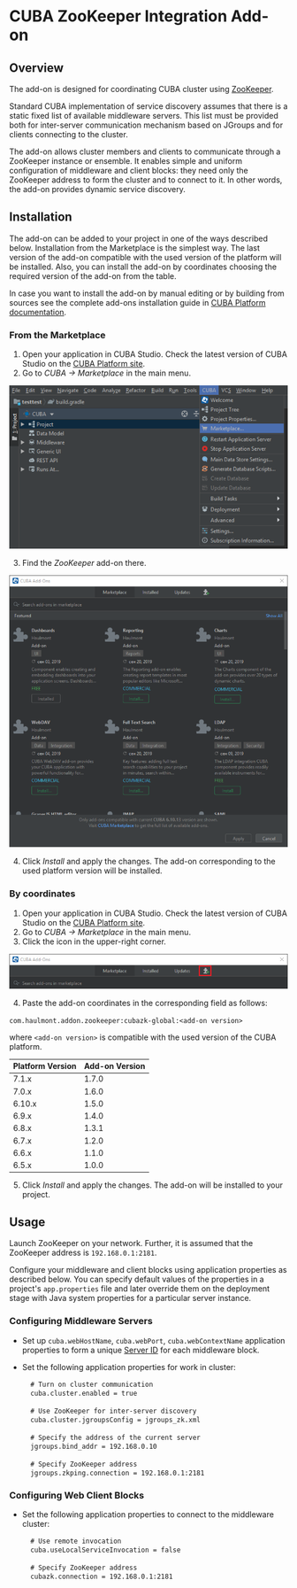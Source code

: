 # CUBA ZooKeeper Integration Add-on

## Overview

The add-on is designed for coordinating CUBA cluster using [ZooKeeper](https://zookeeper.apache.org/).

Standard CUBA implementation of service discovery assumes that there is a static fixed list of available middleware servers. This list must be provided both for inter-server communication mechanism based on JGroups and for clients connecting to the cluster.

The add-on allows cluster members and clients to communicate through a ZooKeeper instance or ensemble. It enables simple and uniform configuration of middleware and client blocks: they need only the ZooKeeper address to form the cluster and to connect to it. In other words, the add-on provides dynamic service discovery.

## Installation

The add-on can be added to your project in one of the ways described below. Installation from the Marketplace is the simplest way. The last version of the add-on compatible with the used version of the platform will be installed.
Also, you can install the add-on by coordinates choosing the required version of the add-on from the table.

In case you want to install the add-on by manual editing or by building from sources see the complete add-ons installation guide in [CUBA Platform documentation](https://doc.cuba-platform.com/manual-latest/manual.html#app_components_usage).

### From the Marketplace

1. Open your application in CUBA Studio. Check the latest version of CUBA Studio on the [CUBA Platform site](https://www.cuba-platform.com/download/previous-studio/).
2. Go to *CUBA -> Marketplace* in the main menu.

 ![marketplace](img/marketplace.png)

3. Find the *ZooKeeper* add-on there.

 ![addons](img/addons.png)

4. Click *Install* and apply the changes.
The add-on corresponding to the used platform version will be installed.

### By coordinates

1. Open your application in CUBA Studio. Check the latest version of CUBA Studio on the [CUBA Platform site](https://www.cuba-platform.com/download/previous-studio/).
2. Go to *CUBA -> Marketplace* in the main menu.
3. Click the icon in the upper-right corner.

 ![by-coordinates](img/by-coordinates.png)

4. Paste the add-on coordinates in the corresponding field as follows:

 `com.haulmont.addon.zookeeper:cubazk-global:<add-on version>`

 where `<add-on version>` is compatible with the used version of the CUBA platform.

 | Platform Version | Add-on Version |
|------------------|----------------|
| 7.1.x            | 1.7.0          |
| 7.0.x            | 1.6.0          |
| 6.10.x           | 1.5.0          |
| 6.9.x            | 1.4.0          |
| 6.8.x            | 1.3.1          |
| 6.7.x            | 1.2.0          |
| 6.6.x            | 1.1.0          |
| 6.5.x            | 1.0.0          |

5. Click *Install* and apply the changes. The add-on will be installed to your project.

## Usage

Launch ZooKeeper on your network. Further, it is assumed that the ZooKeeper address is `192.168.0.1:2181`.

Configure your middleware and client blocks using application properties as described below. You can specify default values of the properties in a project's `app.properties` file and later override them on the deployment stage with Java system properties for a particular server instance.

### Configuring Middleware Servers

* Set up `cuba.webHostName`, `cuba.webPort`, `cuba.webContextName` application properties to form a unique [Server ID](https://doc.cuba-platform.com/manual-latest) for each middleware block.

* Set the following application properties for work in cluster:

        # Turn on cluster communication
        cuba.cluster.enabled = true

        # Use ZooKeeper for inter-server discovery
        cuba.cluster.jgroupsConfig = jgroups_zk.xml

        # Specify the address of the current server
        jgroups.bind_addr = 192.168.0.10

        # Specify ZooKeeper address
        jgroups.zkping.connection = 192.168.0.1:2181

### Configuring Web Client Blocks

* Set the following application properties to connect to the middleware cluster:

        # Use remote invocation
        cuba.useLocalServiceInvocation = false

        # Specify ZooKeeper address
        cubazk.connection = 192.168.0.1:2181
